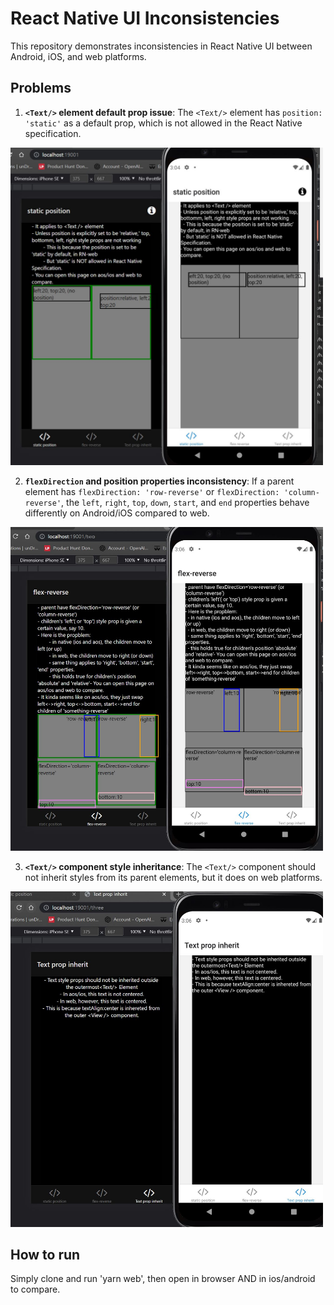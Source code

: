 # React Native UI Inconsistencies
This repository demonstrates inconsistencies in React Native UI between Android, iOS, and web platforms.

## Problems

1. **`<Text/>` element default prop issue**: The `<Text/>` element has `position: 'static'` as a default prop, which is not allowed in the React Native specification.
<img src="./capturedImages/staticPosition.jpg" alt="Text prop inherit example" width="500">


2. **`flexDirection` and position properties inconsistency**: If a parent element has `flexDirection: 'row-reverse'` or `flexDirection: 'column-reverse'`, the `left`, `right`, `top`, `down`, `start`, and `end` properties behave differently on Android/iOS compared to web.
<img src="./capturedImages/flexReverse.jpg" alt="Text prop inherit example" width="500">

3. **`<Text/>` component style inheritance**: The `<Text/>` component should not inherit styles from its parent elements, but it does on web platforms.
<img src="./capturedImages/textPropInherit.jpg" alt="Text prop inherit example" width="500">

## How to run

Simply clone and run 'yarn web', then open in browser AND in ios/android to compare.
